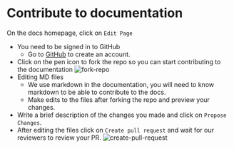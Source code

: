 # Contribute to documentation
On the docs homepage, click on `Edit Page`
- You need to be signed in to GitHub
  - Go to [GitHub](https://github.com/join) to create an account.
- Click on the pen icon to fork the repo so you can start contributing to the documentation
  ![fork-repo](https://user-images.githubusercontent.com/55744578/136702921-3105350a-a68a-4aa4-8c5d-fb24742652b2.jpg)
- Editing MD files
  - We use markdown in the documentation, you will need to know markdown to be able to contribute to the docs.
  - Make edits to the files after forking the repo and preview your changes.
- Write a brief description of the changes you made and click on `Propose Changes`.
- After editing the files click on `Create pull request` and wait for our reviewers to review your PR.
  ![create-pull-request](https://user-images.githubusercontent.com/55744578/136703597-6644e43c-7c64-4cc0-bf8b-7fb8db9544cf.jpg)
